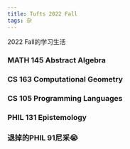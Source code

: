 ```yaml
---
title: Tufts 2022 Fall
tags: 杂
---
```


2022 Fall的学习生活

<!--more-->

### MATH 145 Abstract Algebra

### CS 163 Computational Geometry

### CS 105 Programming Languages

### PHIL 131 Epistemology

### 退掉的PHIL 91尼采😭

